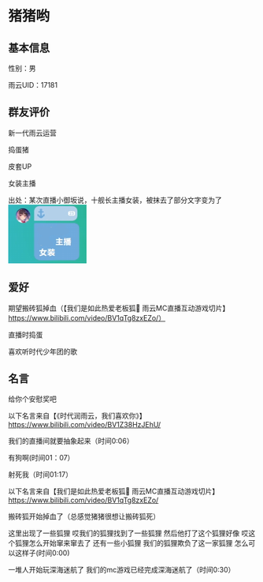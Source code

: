 # 猪猪哟

## 基本信息

性别：男

雨云UID：17181

## 群友评价

新一代雨云运营

捣蛋猪

皮套UP

女装主播

出处：某次直播小御坂说，十舰长主播女装，被抹去了部分文字变为了
![A-小御坂](../images/zhuzhuyo/女装主播.png "表情为证")

## 爱好

期望搬砖狐掉血（【我们是如此热爱老板狐🦊 雨云MC直播互动游戏切片】 https://www.bilibili.com/video/BV1qTg8zxEZo/）

直播时捣蛋

喜欢听时代少年团的歌

## 名言

给你个安慰奖吧

以下名言来自【《时代润雨云，我们喜欢你》】 https://www.bilibili.com/video/BV1Z38HzJEhU/

我们的直播间就要抽象起来（时间0:06）

有狗啊(时间01：07）

射死我（时间01:17）

以下名言来自【我们是如此热爱老板狐🦊 雨云MC直播互动游戏切片】 https://www.bilibili.com/video/BV1qTg8zxEZo/

搬砖狐开始掉血了（总感觉猪猪很想让搬砖狐死）

这里出现了一些狐狸
哎我们的狐狸找到了一些狐狸
然后他打了这个狐狸好像
哎这个狐狸怎么开始窜来窜去了
还有一些小狐狸
我们的狐狸欺负了这一家狐狸
怎么可以这样子(时间0:00)

一堆人开始玩深海迷航了
我们的mc游戏已经完成深海迷航了（时间0:30）







